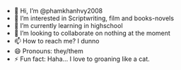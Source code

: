 - 👋 Hi, I’m @phamkhanhvy2008
- 👀 I’m interested in Scriptwriting, film and books-novels
- 🌱 I’m currently learning in highschool
- 💞️ I’m looking to collaborate on nothing at the moment
- 📫 How to reach me? I dunno
- 😄 Pronouns: they/them
- ⚡ Fun fact: Haha... I love to groaning like a cat.

<!---
phamkhanhvy2008/phamkhanhvy2008 is a ✨ special ✨ repository because its `README.md` (this file) appears on your GitHub profile.
You can click the Preview link to take a look at your changes.
--->
